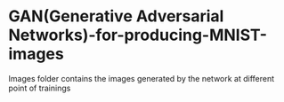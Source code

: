 # GAN(Generative Adversarial Networks)-for-producing-MNIST-images
Images folder contains the images generated by the network at different point of trainings
